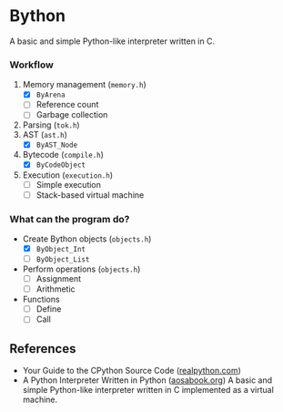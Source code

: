 # Bython

A basic and simple Python-like interpreter written in C.

### Workflow

1. Memory management (`memory.h`)
    - [x] `ByArena`
    - [ ] Reference count
    - [ ] Garbage collection
2. Parsing (`tok.h`)
3. AST (`ast.h`)
    - [x] `ByAST_Node`
4. Bytecode (`compile.h`)
    - [x] `ByCodeObject`
5. Execution (`execution.h`)
    - [ ] Simple execution
    - [ ] Stack-based virtual machine

### What can the program do?

- Create Bython objects (`objects.h`)
    -  [x] `ByObject_Int`
    -  [ ] `ByObject_List`
- Perform operations (`objects.h`)
    - [ ] Assignment
    - [ ] Arithmetic
- Functions
    - [ ] Define
    - [ ] Call

## References

* Your Guide to the CPython Source Code ([realpython.com](https://realpython.com/cpython-source-code-guide/))
* A Python Interpreter Written in Python ([aosabook.org](http://www.aosabook.org/en/500L/a-python-interpreter-written-in-python.html#fnref2))
A basic and simple Python-like interpreter written in C implemented as a virtual machine.
